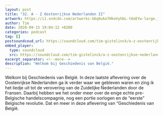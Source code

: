 ```yaml
---
layout: post
title: "32. A - Z Oostenrijkse Nederlanden II"
artwork: https://i1.sndcdn.com/artworks-G6q9uko7HkoVyhbL-t6eEYw-large.jpg
author: Tim
date: 2020-09-15 19:04:12 +0200
categories: podcast
tag: []
postsoundcoud_url: https://soundcloud.com/tim-gistelinck/a-z-oostenrijkse-nederlanden-ii
embed_player:
  type: soundcloud
  src: https://soundcloud.com/tim-gistelinck/a-z-oostenrijkse-nederlanden-ii
excerpt_separator: <!--more-->
description: "Welkom bij Geschiedenis van België."
---
```

Welkom bij Geschiedenis van België. In deze laatste aflevering over de Oostenrijkse Nederlanden ga ik verder waar we gebleven waren en zing ik het liedje uit tot de verovering van de Zuidelijke Nederlanden door de Fransen. Daarbij hebben we het onder meer over de enige echte pre-Belgische handelscompagnie, nog een portie oorlogen en de “eerste” Belgische revolutie. Dat en meer in deze aflevering van “Geschiedenis van België.